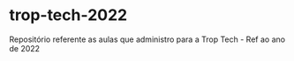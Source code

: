 # trop-tech-2022
Repositório referente as aulas que administro para a Trop Tech - Ref ao ano de 2022
